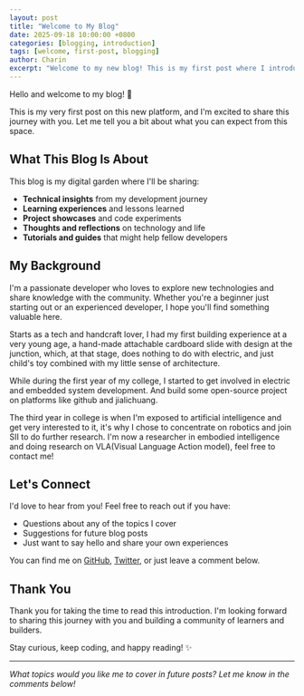 ```yaml
---
layout: post
title: "Welcome to My Blog"
date: 2025-09-18 10:00:00 +0800
categories: [blogging, introduction]
tags: [welcome, first-post, blogging]
author: Charin
excerpt: "Welcome to my new blog! This is my first post where I introduce myself and share what you can expect from this space."
---
```


Hello and welcome to my blog! 🎉

This is my very first post on this new platform, and I'm excited to share this journey with you. Let me tell you a bit about what you can expect from this space.

## What This Blog Is About

This blog is my digital garden where I'll be sharing:

- **Technical insights** from my development journey
- **Learning experiences** and lessons learned
- **Project showcases** and code experiments  
- **Thoughts and reflections** on technology and life
- **Tutorials and guides** that might help fellow developers

## My Background

I'm a passionate developer who loves to explore new technologies and share knowledge with the community. Whether you're a beginner just starting out or an experienced developer, I hope you'll find something valuable here.

Starts as a tech and handcraft lover, I had my first building experience at a very young age, a hand-made attachable cardboard slide with design at the junction, which, at that stage, does nothing to do with electric, and just child's toy combined with my little sense of architecture.

While during the first year of my college, I started to get involved in electric and embedded system development. And build some open-source project on platforms like github and jialichuang. 

The third year in college is when I'm exposed to artificial intelligence and get very interested to it, it's why I chose to concentrate on robotics and join SII to do further research. I'm now a researcher in embodied intelligence and doing research on VLA(Visual Language Action model), feel free to contact me!

<!-- ### Code Highlighting
```javascript
// Code blocks look great and are easy to read
function welcomeReader(name) {
    console.log(`Welcome to the blog, ${name}!`);
    return 'Happy reading! 📚';
}

welcomeReader('fellow developer');
``` -->

## Let's Connect

I'd love to hear from you! Feel free to reach out if you have:

- Questions about any of the topics I cover
- Suggestions for future blog posts
- Just want to say hello and share your own experiences

You can find me on [GitHub](https://github.com/wing0night), [Twitter](https://x.com/wing0night), or just leave a comment below.

## Thank You

Thank you for taking the time to read this introduction. I'm looking forward to sharing this journey with you and building a community of learners and builders.

Stay curious, keep coding, and happy reading! ✨

---

*What topics would you like me to cover in future posts? Let me know in the comments below!*
